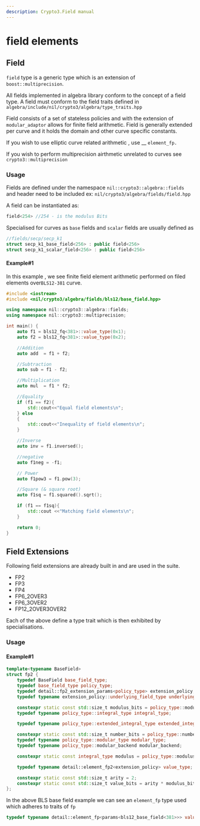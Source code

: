 ```yaml
---
description: Crypto3.Field manual
---
```


# field elements

## Field

`field` type is a generic type which is an extension of `boost::multiprecision`.&#x20;

All fields implemented in algebra library conform to the concept of a field type. A field must conform to the field traits defined in `algebra/include/nil/crypto3/algebra/type_traits.hpp`

Field consists of a set of stateless policies and with the extension of `modular_adaptor` allows for finite field arithmetic. Field is generally extended per curve and it holds the domain and other curve specific constants.&#x20;

If you wish to use elliptic curve related arithmetic , use __ `element_fp.`

If you wish to perform multiprecision airthmetic unrelated to curves see `crypto3::multiprecision`

### Usage

Fields are defined under the namespace `nil::crypto3::algebra::fields` and header need to be included ex: `nil/crypto3/algebra/fields/field.hpp`

A field can be instantiated as:

```cpp
field<254> //254 - is the modulus Bits
```

Specialised for curves as `base` fields and `scalar` fields are usually defined as

```cpp
//fields/secp/secp_k1
struct secp_k1_base_field<256> : public field<256>
struct secp_k1_scalar_field<256> : public field<256>
```

#### Example#1

In this example , we see finite field element arithmetic performed on filed elements over`BLS12-381` curve.&#x20;

```cpp
#include <iostream>
#include <nil/crypto3/algebra/fields/bls12/base_field.hpp>

using namespace nil::crypto3::algebra::fields;
using namespace nil::crypto3::multiprecision;

int main() {
    auto f1 = bls12_fq<381>::value_type(0x1);
    auto f2 = bls12_fq<381>::value_type(0x2);

    //Addition
    auto add  = f1 + f2;

    //Subtraction
    auto sub = f1 - f2;

    //Multiplication
    auto mul  = f1 * f2;

    //Equality
    if (f1 == f2){
        std::cout<<"Equal field elements\n";
    } else
    {
        std::cout<<"Inequality of field elements\n";
    }

    //Inverse
    auto inv = f1.inversed();

    //negative
    auto f1neg = -f1;

    // Power
    auto f1pow3 = f1.pow(3);

    //Square (& square root)
    auto f1sq = f1.squared().sqrt();

    if (f1 == f1sq){
        std::cout <<"Matching field elements\n";
    }

    return 0;
}
```

## Field Extensions

Following field extensions are already built in and are used in the suite.

* FP2
* FP3
* FP4
* FP6\_2OVER3
* FP6\_3OVER2
* FP12\_2OVER3OVER2

Each of the above define a type trait which is then exhibited by specialisations.

### Usage

#### Example#1

```cpp
template<typename BaseField>
struct fp2 {
	typedef BaseField base_field_type;
	typedef base_field_type policy_type;
	typedef detail::fp2_extension_params<policy_type> extension_policy;
	typedef typename extension_policy::underlying_field_type underlying_field_type;

	constexpr static const std::size_t modulus_bits = policy_type::modulus_bits;
	typedef typename policy_type::integral_type integral_type;

	typedef typename policy_type::extended_integral_type extended_integral_type;

	constexpr static const std::size_t number_bits = policy_type::number_bits;
	typedef typename policy_type::modular_type modular_type;
	typedef typename policy_type::modular_backend modular_backend;

	constexpr static const integral_type modulus = policy_type::modulus;

	typedef typename detail::element_fp2<extension_policy> value_type;

	constexpr static const std::size_t arity = 2;
	constexpr static const std::size_t value_bits = arity * modulus_bits;
};
```

In the above BLS base field example we can see an `element_fp` type used which adheres to traits of `fp`

```cpp
typedef typename detail::element_fp<params<bls12_base_field<381>>> value_type;
```

